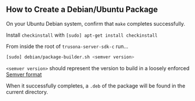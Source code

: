 ## How to Create a Debian/Ubuntu Package

On your Ubuntu Debian system, confirm that `make` completes successfully.

Install `checkinstall` with `[sudo] apt-get install checkinstall`

From inside the root of `trusona-server-sdk-c` run...

```bash
[sudo] debian/package-builder.sh <semver version>
```

`<semver version>` should represent the version to build in a loosely enforced [Semver format](https://semver.org)

When it successfully completes, a `.deb` of the package will be found in the current directory.